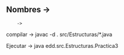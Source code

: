 ## Nombres ->
        ->

compilar -> javac -d . src/Estructuras/*.java

Ejecutar -> java edd.src.Estructuras.Practica3

